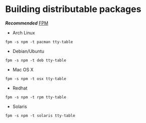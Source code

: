 # Building distributable packages

***Recommended*** [FPM](https://github.com/jordansissel/fpm)

- Arch Linux

```
fpm -s npm -t pacman tty-table
```

- Debian/Ubuntu

```
fpm -s npm -t deb tty-table
```

- Mac OS X

```
fpm -s npm -t osx tty-table
```

- Redhat

```
fpm -s npm -t rpm tty-table
```

- Solaris

```
fpm -s npm -t solaris tty-table
```


